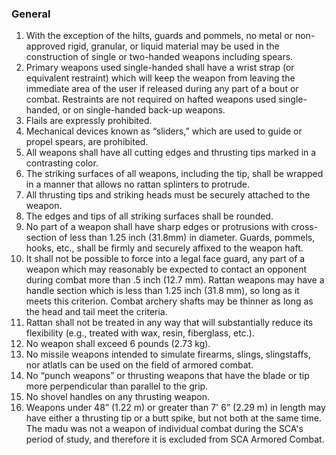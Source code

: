 ### General
1.  With the exception of the hilts, guards and pommels, no metal or non-approved rigid, granular, or liquid material may be used in the construction of single or two-handed weapons including spears.
2.  Primary weapons used single-handed shall have a wrist strap (or equivalent restraint) which will keep the weapon from leaving the immediate area of the user if released during any part of a bout or combat. Restraints are not required on hafted weapons used single-handed, or on single-handed back-up weapons.
3.  Flails are expressly prohibited. 
4.  Mechanical devices known as “sliders,” which are used to guide or propel spears, are prohibited. 
5.  All weapons shall have all cutting edges and thrusting tips marked in a contrasting color.
6.  The striking surfaces of all weapons, including the tip, shall be wrapped in a manner that allows no rattan splinters to protrude.
7.  All thrusting tips and striking heads must be securely attached to the weapon.
8.  The edges and tips of all striking surfaces shall be rounded.
9.  No part of a weapon shall have sharp edges or protrusions with cross-section of less than 1.25 inch (31.8mm) in diameter. Guards, pommels, hooks, etc., shall be firmly and securely affixed to the weapon haft.
10. It shall not be possible to force into a legal face guard, any part of a weapon which may reasonably be expected to contact an opponent during combat more than .5 inch (12.7 mm). Rattan weapons may have a handle section which is less than 1.25 inch (31.8 mm), so long as it meets this criterion. Combat archery shafts may be thinner as long as the head and tail meet the criteria.
11. Rattan shall not be treated in any way that will substantially reduce its flexibility (e.g., treated with wax, resin, fiberglass, etc.).
12. No weapon shall exceed 6 pounds (2.73 kg).
13. No missile weapons intended to simulate firearms, slings, slingstaffs, nor atlatls can be used on the field of armored combat. 
14. No “punch weapons” or thrusting weapons that have the blade or tip more perpendicular than parallel to the grip.
15. No shovel handles on any thrusting weapon.
16. Weapons under 48” (1.22 m) or greater than 7' 6” (2.29 m) in length may have either a thrusting tip or a butt spike, but not both at the same time. The madu was not a weapon of individual combat during the SCA's period of study, and therefore it is excluded from SCA Armored Combat.

